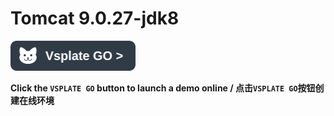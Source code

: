 # Tomcat 9.0.27-jdk8

<a href="https://www.vsplate.com/?docker-compose=https://github.com/vsplate/dcenvs/tomcat/9.0.27-jdk8"><img alt="VSPLATE GO" src="https://raw.githubusercontent.com/vsplate/images/master/vsgo_btn.png" width="200px"></a>

**Click the `VSPLATE GO` button to launch a demo online / 点击`VSPLATE GO`按钮创建在线环境**
